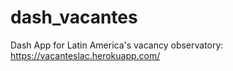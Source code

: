 # dash_vacantes
Dash App for Latin America's vacancy observatory:
https://vacanteslac.herokuapp.com/

